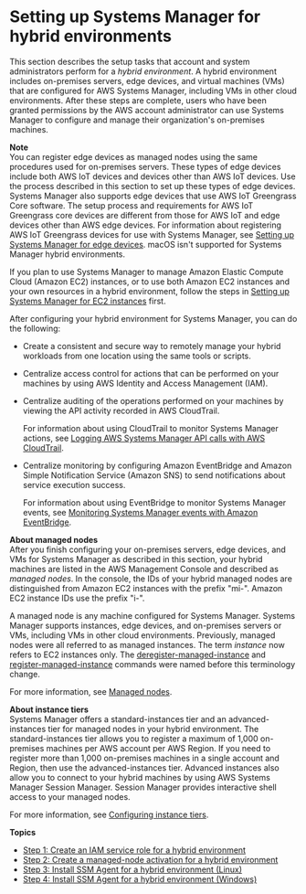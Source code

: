 # Setting up Systems Manager for hybrid environments<a name="systems-manager-managedinstances"></a>

This section describes the setup tasks that account and system administrators perform for a *hybrid environment*\. A hybrid environment includes on\-premises servers, edge devices, and virtual machines \(VMs\) that are configured for AWS Systems Manager, including VMs in other cloud environments\. After these steps are complete, users who have been granted permissions by the AWS account administrator can use Systems Manager to configure and manage their organization's on\-premises machines\. 

**Note**  
You can register edge devices as managed nodes using the same procedures used for on\-premises servers\. These types of edge devices include both AWS IoT devices and devices other than AWS IoT devices\. Use the process described in this section to set up these types of edge devices\.  
Systems Manager also supports edge devices that use AWS IoT Greengrass Core software\. The setup process and requirements for AWS IoT Greengrass core devices are different from those for AWS IoT and edge devices other than AWS edge devices\. For information about registering AWS IoT Greengrass devices for use with Systems Manager, see [Setting up Systems Manager for edge devices](systems-manager-setting-up-edge-devices.md)\.
macOS isn't supported for Systems Manager hybrid environments\.

If you plan to use Systems Manager to manage Amazon Elastic Compute Cloud \(Amazon EC2\) instances, or to use both Amazon EC2 instances and your own resources in a hybrid environment, follow the steps in [Setting up Systems Manager for EC2 instances](systems-manager-setting-up-ec2.md) first\. 

After configuring your hybrid environment for Systems Manager, you can do the following: 
+ Create a consistent and secure way to remotely manage your hybrid workloads from one location using the same tools or scripts\.
+ Centralize access control for actions that can be performed on your machines by using AWS Identity and Access Management \(IAM\)\.
+ Centralize auditing of the operations performed on your machines by viewing the API activity recorded in AWS CloudTrail\.

  For information about using CloudTrail to monitor Systems Manager actions, see [Logging AWS Systems Manager API calls with AWS CloudTrail](monitoring-cloudtrail-logs.md)\.
+ Centralize monitoring by configuring Amazon EventBridge and Amazon Simple Notification Service \(Amazon SNS\) to send notifications about service execution success\.

  For information about using EventBridge to monitor Systems Manager events, see [Monitoring Systems Manager events with Amazon EventBridge](monitoring-eventbridge-events.md)\.

**About managed nodes**  
After you finish configuring your on\-premises servers, edge devices, and VMs for Systems Manager as described in this section, your hybrid machines are listed in the AWS Management Console and described as *managed nodes*\. In the console, the IDs of your hybrid managed nodes are distinguished from Amazon EC2 instances with the prefix "mi\-"\. Amazon EC2 instance IDs use the prefix "i\-"\.

A managed node is any machine configured for Systems Manager\. Systems Manager supports instances, edge devices, and on\-premises servers or VMs, including VMs in other cloud environments\. Previously, managed nodes were all referred to as managed instances\. The term *instance* now refers to EC2 instances only\. The [deregister\-managed\-instance](https://docs.aws.amazon.com/cli/latest/reference/ssm/deregister-managed-instance.html) and [register\-managed\-instance](https://docs.aws.amazon.com/cli/latest/reference/ssm/register-managed-instance.html) commands were named before this terminology change\.

 For more information, see [Managed nodes](managed_instances.md)\.

**About instance tiers**  
Systems Manager offers a standard\-instances tier and an advanced\-instances tier for managed nodes in your hybrid environment\. The standard\-instances tier allows you to register a maximum of 1,000 on\-premises machines per AWS account per AWS Region\. If you need to register more than 1,000 on\-premises machines in a single account and Region, then use the advanced\-instances tier\. Advanced instances also allow you to connect to your hybrid machines by using AWS Systems Manager Session Manager\. Session Manager provides interactive shell access to your managed nodes\.

For more information, see [Configuring instance tiers](systems-manager-managed-instances-tiers.md)\.

**Topics**
+ [Step 1: Create an IAM service role for a hybrid environment](sysman-service-role.md)
+ [Step 2: Create a managed\-node activation for a hybrid environment](sysman-managed-instance-activation.md)
+ [Step 3: Install SSM Agent for a hybrid environment \(Linux\)](sysman-install-managed-linux.md)
+ [Step 4: Install SSM Agent for a hybrid environment \(Windows\)](sysman-install-managed-win.md)